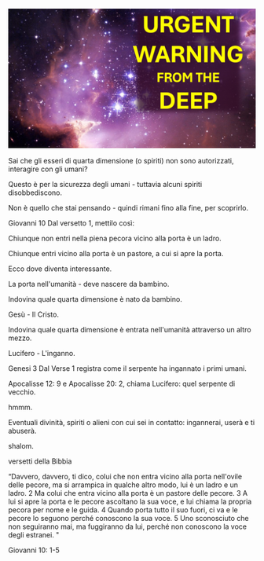 ![Video cover image](../cover.jpg "cover photo")

Sai che gli esseri di quarta dimensione (o spiriti) non sono autorizzati, interagire con gli umani?

Questo è per la sicurezza degli umani - tuttavia alcuni spiriti disobbediscono.

Non è quello che stai pensando - quindi rimani fino alla fine, per scoprirlo.

Giovanni 10 Dal versetto 1, mettilo così:

Chiunque non entri nella piena pecora vicino alla porta è un ladro.

Chiunque entri vicino alla porta è un pastore, a cui si apre la porta.

Ecco dove diventa interessante.

La porta nell'umanità - deve nascere da bambino.

Indovina quale quarta dimensione è nato da bambino.

Gesù - Il Cristo.

Indovina quale quarta dimensione è entrata nell'umanità attraverso un altro mezzo.

Lucifero - L'inganno.

Genesi 3 Dal Verse 1 registra come il serpente ha ingannato i primi umani.

Apocalisse 12: 9 e Apocalisse 20: 2, chiama Lucifero: quel serpente di vecchio.

hmmm.

Eventuali divinità, spiriti o alieni con cui sei in contatto: ingannerai, userà e ti abuserà.

shalom.

versetti della Bibbia

“Davvero, davvero, ti dico, colui che non entra vicino alla porta nell'ovile delle pecore, ma si arrampica in qualche altro modo, lui è un ladro e un ladro. 2 Ma colui che entra vicino alla porta è un pastore delle pecore. 3 A lui si apre la porta e le pecore ascoltano la sua voce, e lui chiama la propria pecora per nome e le guida. 4 Quando porta tutto il suo fuori, ci va e le pecore lo seguono perché conoscono la sua voce. 5 Uno sconosciuto che non seguiranno mai, ma fuggiranno da lui, perché non conoscono la voce degli estranei. "

Giovanni 10: 1-5